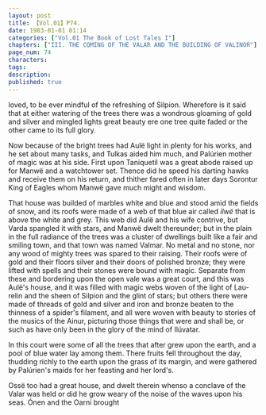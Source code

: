 ```yaml
---
layout: post
title: 【Vol.01】P74.
date: 1983-01-01 01:14
categories: ["Vol.01 The Book of Lost Tales I"]
chapters: ["III. THE COMING OF THE VALAR AND THE BUILDING OF VALINOR"]
page_num: 74
characters: 
tags: 
description: 
published: true
---
```


<p style="text-indent: 0;">
loved, to be ever mindful of the refreshing of Silpion. Wherefore is it said that at either watering of the trees there was a wondrous gloaming of gold and silver and mingled lights great beauty ere one tree quite faded or the other came to its full glory.
</p>

Now because of the bright trees had Aulë light in plenty for his works, and he set about many tasks, and Tulkas aided him much, and Palúrien mother of magic was at his side. First upon Taniquetil was a great abode raised up for Manwë and a watchtower set. Thence did he speed his darting hawks and receive them on his return, and thither fared often in later days Sorontur King of Eagles whom Manwë gave much might and wisdom.

That house was builded of marbles white and blue and stood amid the fields of snow, and its roofs were made of a web of that blue air called <I>ilwë </I>that is above the white and grey. This web did Aulë and his wife contrive, but Varda spangled it with stars, and Manwë dwelt thereunder; but in the plain in the full radiance of the trees was a cluster of dwellings built like a fair and smiling town, and that town was named Valmar. No metal and no stone, nor any wood of mighty trees was spared to their raising. Their roofs were of gold and their floors silver and their doors of polished bronze; they were lifted with spells and their stones were bound with magic. Separate from these and bordering upon the open vale was a great court, and this was Aulë's house, and it was filled with magic webs woven of the light of Lau-relin and the sheen of Silpion and the glint of stars; but others there were made of threads of gold and silver and iron and bronze beaten to the thinness of a spider's filament, and all were woven with beauty to stories of the musics of the Ainur, picturing those things that were and shall be, or such as have only been in the glory of the mind of Ilúvatar.

In this court were some of all the trees that after grew upon the earth, and a pool of blue water lay among them. There fruits fell throughout the day, thudding richly to the earth upon the grass of its margin, and were gathered by Palúrien's maids for her feasting and her lord's.

Ossë too had a great house, and dwelt therein whenso a conclave of the Valar was held or did he grow weary of the noise of the waves upon his seas. Ónen and the Oarni brought

